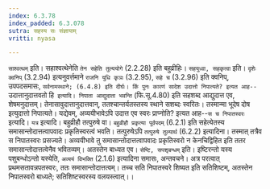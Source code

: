 ```yaml
---
index: 6.3.78
index_padded: 6.3.078
sutra: सहस्य सः संज्ञायाम्
vritti: nyasa

---
```

`साश्वत्थम्` इति। सहाश्वत्थेनेति `तेन सहेति तुल्ययोगे` (2.2.28) इति बहुव्रीहिः। `सहयुध्वा, सहकृत्वा` इति। `दृशेः क्वनिप्` (3.2.94) इत्यनुवर्त्तमाने `राजनि युधि कृञः` (3.2.95), `सहे च` (3.2.96) इति क्वनिप्, उपपदसमासः, `सर्वनामस्थाने; (6.4.8) इति दीर्घः।
किं पुनः कारणं सादेश उदात्तो निपात्यते? इत्यत आह--`उदात्तानुदात्तवतो हि` इत्यादि। निपाता आद्युदाता भवन्ति` (फि.सू.4.80) इति सहशब्द आद्युदात्त एव, शेषमनुदात्तम्। तेनासावुदात्तानुदात्तवान्, ततश्चान्तर्यतस्तस्य स्थाने सशब्दः स्वरितः। तस्मान्मा भूदेष दोष इत्युदात्तो निपात्यते। यद्येवम्, अव्ययीभावेऽपि उदात्त एव स्वरः प्राप्नोति? इत्यत आह--`स च निपातस्वरः` इत्यादि। `यत्र` इत्यादि। बहुव्रीहौ तत्पुरुषे वा। `बहुव्रीहौ प्रकृत्या पूर्वपदम्` (6.2.1) इति सहेत्येतस्य समासान्तोदात्तत्वापवादः प्रकृतिस्वरत्वं भवति। तत्पुरुषेऽपि `तत्पुरुषे तुल्यार्थ` (6.2.2) इत्यादिना। तस्मात् तत्रैव स निपातस्वरः प्रसज्यते। अव्ययीभावे तु समासान्तोदात्तत्वापवादः प्रकृतिस्वरो न केनचिद्विहित इति ततर समासान्तोदात्तत्वेनैव भवितव्यम्। अतस्तेन बाध्यत एव। `सेष्टि, सपशृबन्धम्` इति। इष्टिरन्तो यस्य पशुबन्धोऽन्तो यस्येति, `अव्ययं विभक्ति` (2.1.6) इत्यादिना समासः, अन्तवचने। अत्र परत्वात् प्रथमसतावन्नपतस्वरः, ततः समासान्तोदात्तत्वम्। तच्च सति निपातस्वरे शिष्यत इति सतिशिष्टम्, अतस्तेन निपातस्वरो बाध्यते; सतिशिष्टस्वरस्य वलयस्त्वात्।।